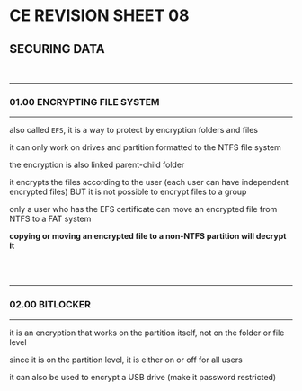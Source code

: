 # CE REVISION SHEET 08
## SECURING DATA
<br>

________
### 01.00 ENCRYPTING FILE SYSTEM
________________

also called ```EFS```, it is a way to protect by encryption folders and files

it can only work on drives and partition formatted to the NTFS file system

the encryption is also linked parent-child folder

it encrypts the files according to the user (each user can have independent encrypted files) BUT it is not possible to encrypt files to a group

only a user who has the EFS certificate can move an encrypted file from NTFS to a FAT system

**copying or moving an encrypted file to a non-NTFS partition will decrypt it**


<br>
<br>

________
### 02.00 BITLOCKER
________________

it is an encryption that works on the partition itself, not on the folder or file level

since it is on the partition level, it is either on or off for all users

it can also be used to encrypt a USB drive (make it password restricted)
